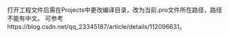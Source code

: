 打开工程文件后需在Projects中更改编译目录，改为当前.pro文件所在路径，路径不能有中文。
可参考https://blog.csdn.net/qq_23345187/article/details/112096631。